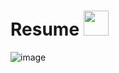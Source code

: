 # Resume <img src=https://cdn-icons-png.flaticon.com/512/270/270006.png width=40px>
![image](https://user-images.githubusercontent.com/101392062/196511940-d7f4ea9b-e1ca-48ae-8f5f-e937bf1e4a6f.png)
